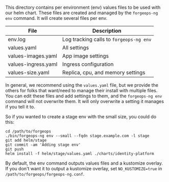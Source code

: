 This directory contains per environment (env) values files to be used with our helm
chart. These files are created and managed by the `forgeops-ng env` command. It
will create several files per env.

| File | Description |
|------|-------------|
| env.log | Log tracking calls to `forgeops-ng env` |
| values.yaml | All settings |
| values-images.yaml | App image settings |
| values-ingress.yaml | Ingress configuration |
| values-size.yaml | Replica, cpu, and memory settings |

In general, we recommend using the `values.yaml` file, but we provide the
others for folks that want/need to manage their install with multiple files.
You can edit these files and add settings to them, and the `forgeops-ng env`
command will not overwrite them. It will only overwrite a setting it manages if
you tell it to.

So if you wanted to create a stage env with the small size, you could do this:
```
cd /path/to/forgeops
./bin/forgeops-ng env --small --fqdn stage.example.com -l stage
git add helm/stage
git commit -am 'Adding stage env'
git push
helm install -f helm/stage/values.yaml ./charts/identity-platform
```

By default, the env command outputs values files and a kustomize overlay. If
you don't want it to output a kustomize overlay, set `NO_KUSTOMIZE=true` in
`/path/to/forgeops/forgeops-ng.conf`.
